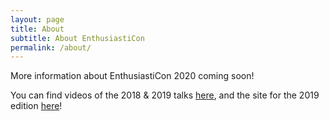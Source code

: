 ```yaml
---
layout: page
title: About
subtitle: About EnthusiastiCon
permalink: /about/
---
```


More information about EnthusiastiCon 2020 coming soon!

You can find videos of the 2018 & 2019 talks [here](https://www.youtube.com/channel/UCysZMezyfn6QuDPNlbl6jHQ/videos), and the site for the 2019 edition [here](/2019)!
